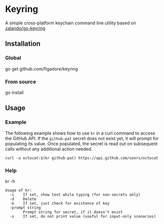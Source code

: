 # Keyring
A simple cross-platform keychain command line utility based on [zalando/go-keyring](https://github.com/zalando/go-keyring)

## Installation
### Global
go get github.com/figadore/keyring

### From source
go install

## Usage

### Example
The following example shows how to use `kr` in a curl command to access the GitHub API. If the `github-pat` secret does not exist yet, it will prompt for populating its value. Once populated, the secret is read out on subsequent calls without any additional action needed.
```
curl -u octocat:$(kr github-pat) https://api.github.com/users/octocat
```

### Help
kr -h
```
Usage of kr:
  -c    If set, show text while typing (for non-secrets only)
  -d    Delete
  -e    If set, just check for existence of key
  -prompt string
        Prompt string for secret, if it doesn't exist
  -s    If set, do not print value (useful for input-only scenarios)
```

